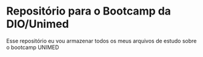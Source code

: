 # Repositório para o Bootcamp da DIO/Unimed
Esse repositório eu vou armazenar todos os meus arquivos de estudo sobre o bootcamp UNIMED

